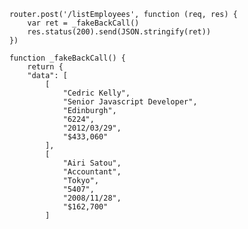 		router.post('/listEmployees', function (req, res) {
			var ret = _fakeBackCall()
			res.status(200).send(JSON.stringify(ret))
		})

		function _fakeBackCall() {
			return {
			"data": [
				[
					"Cedric Kelly",
					"Senior Javascript Developer",
					"Edinburgh",
					"6224",
					"2012/03/29",
					"$433,060"
				],
				[
					"Airi Satou",
					"Accountant",
					"Tokyo",
					"5407",
					"2008/11/28",
					"$162,700"
				]

